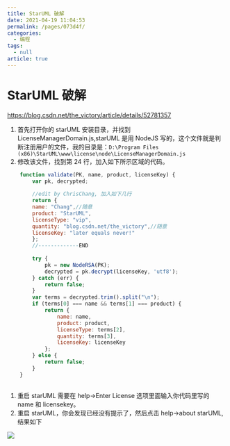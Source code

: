 ```yaml
---
title: StarUML 破解
date: 2021-04-19 11:04:53
permalink: /pages/073d4f/
categories: 
  - 编程
tags: 
  - null
article: true
---
```

# StarUML 破解

https://blog.csdn.net/the_victory/article/details/52781357

1. 首先打开你的 starUML 安装目录，并找到 LicenseManagerDomain.js,starUML 是用 NodeJS 写的，这个文件就是判断注册用户的文件，我的目录是：`D:\Program Files (x86)\StarUML\www\license\node\LicenseManagerDomain.js`
2. 修改该文件，找到第 24 行，加入如下所示区域的代码。

``` js
    function validate(PK, name, product, licenseKey) {    
        var pk, decrypted;    
    
        //edit by ChrisChang, 加入如下几行    
        return {    
        name: "Chang",//随意    
        product: "StarUML",    
        licenseType: "vip",    
        quantity: "blog.csdn.net/the_victory",//随意    
        licenseKey: "later equals never!"    
        };    
        //-------------END    
    
        try {    
            pk = new NodeRSA(PK);    
            decrypted = pk.decrypt(licenseKey, 'utf8');    
        } catch (err) {    
            return false;    
        }    
        var terms = decrypted.trim().split("\n");    
        if (terms[0] === name && terms[1] === product) {    
            return {    
                name: name,    
                product: product,    
                licenseType: terms[2],    
                quantity: terms[3],    
                licenseKey: licenseKey    
            };    
        } else {    
            return false;    
        }    
    }    
    
```

1. 重启 starUML 需要在 help->Enter License 选项里面输入你代码里写的 name 和 licensekey。
2. 重启 starUML，你会发现已经没有提示了，然后点击 help->about starUML, 结果如下

![](http://upload-images.jianshu.io/upload_images/7485616-f2b845312cd1035c?imageMogr2/auto-orient/strip%7CimageView2/2/w/1240)
